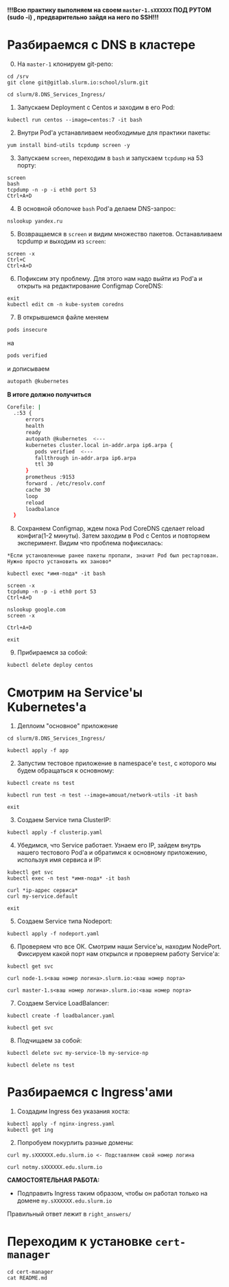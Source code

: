 **!!!Всю практику выполняем на своем `master-1.sXXXXXX` ПОД РУТОМ (sudo -i) , предварительно зайдя на него по SSH!!!**

# Разбираемся с DNS в кластере

0) На `master-1` клонируем git-репо:

```
cd /srv
git clone git@gitlab.slurm.io:school/slurm.git

cd slurm/8.DNS_Services_Ingress/
```

1) Запускаем Deployment с Centos и заходим в его Pod:

```
kubectl run centos --image=centos:7 -it bash
```

2) Внутри Pod'а устанавливаем необходимые для практики пакеты:

```
yum install bind-utils tcpdump screen -y
```

3) Запускаем `screen`, переходим в `bash` и запускаем `tcpdump` на 53 порту:

```
screen
bash
tcpdump -n -p -i eth0 port 53
Ctrl+A+D
```

4) В основной оболочке `bash` Pod'а делаем DNS-запрос:

```
nslookup yandex.ru
```

5) Возвращаемся в `screen` и видим множество пакетов. Останавливаем tcpdump и выходим из `screen`:

```
screen -x
Ctrl+C
Ctrl+A+D
```

6) Пофиксим эту проблему. Для этого нам надо выйти из Pod'а и открыть на редактирование Configmap CoreDNS:

```
exit
kubectl edit cm -n kube-system coredns
```

7) В открывшемся файле меняем

```bash
pods insecure
```

на

```bash
pods verified
```

и дописываем

```bash
autopath @kubernetes
```

**В итоге должно получиться**

```bash
Corefile: |
  .:53 {
      errors
      health
      ready
      autopath @kubernetes  <---
      kubernetes cluster.local in-addr.arpa ip6.arpa {
         pods verified  <---
         fallthrough in-addr.arpa ip6.arpa
         ttl 30
      }
      prometheus :9153
      forward . /etc/resolv.conf
      cache 30
      loop
      reload
      loadbalance
  }
```

8) Сохраняем Configmap, ждем пока Pod CoreDNS сделает reload конфига(1-2 минуты). Затем заходим в Pod c Centos и повторяем эксперимент. Видим что проблема пофиксилась:

```
*Если установленные ранее пакеты пропали, значит Pod был рестартован. Нужно просто установить их заново*

kubectl exec *имя-пода* -it bash

screen -x
tcpdump -n -p -i eth0 port 53
Ctrl+A+D

nslookup google.com
screen -x

Ctrl+A+D

exit
```

9) Прибираемся за собой:

```
kubectl delete deploy centos
```

# Смотрим на Service'ы Kubernetes'а

1) Деплоим "основное" приложение

```
cd slurm/8.DNS_Services_Ingress/

kubectl apply -f app
```

2) Запустим тестовое приложение в namespace'е `test`, с которого мы будем обращаться к основному:

```
kubectl create ns test

kubectl run test -n test --image=amouat/network-utils -it bash

exit
```

3) Создаем Service типа ClusterIP:

```
kubectl apply -f clusterip.yaml
```

4) Убедимся, что Service работает. Узнаем его IP, зайдем внутрь нашего тестового Pod'а и обратимся к основному приложению, используя имя сервиса и IP:

```
kubectl get svc
kubectl exec -n test *имя-пода* -it bash

curl *ip-адрес сервиса*
curl my-service.default

exit
```

5) Создаем Service типа Nodeport:

```
kubectl apply -f nodeport.yaml
```

6) Проверяем что все ОК. Смотрим наши Service'ы, находим NodePort. Фиксируем какой порт нам открылся и проверяем работу Service'а:

```
kubectl get svc

curl node-1.s<ваш номер логина>.slurm.io:<ваш номер порта>

curl master-1.s<ваш номер логина>.slurm.io:<ваш номер порта>
```

7) Создаем Service LoadBalancer:

```
kubectl create -f loadbalancer.yaml

kubectl get svc
```

8) Подчищаем за собой:

```
kubectl delete svc my-service-lb my-service-np

kubectl delete ns test
```

# Разбираемся с Ingress'ами

1) Создадим Ingress без указания хоста:

```
kubectl apply -f nginx-ingress.yaml
kubectl get ing
```

2) Попробуем покурлить разные домены:

```
curl my.sXXXXXX.edu.slurm.io <- Подставляем свой номер логина

curl notmy.sXXXXXX.edu.slurm.io 
```

**САМОСТОЯТЕЛЬНАЯ РАБОТА:**
- Подправить Ingress таким образом, чтобы он работал только на домене `my.sXXXXXX.edu.slurm.io`

Правильный ответ лежит в `right_answers/`

# Переходим к установке `cert-manager`

```
cd cert-manager
cat README.md
```
